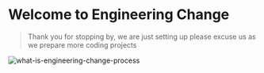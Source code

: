# Welcome to Engineering Change

>Thank you for stopping by, we are just setting up please
>excuse us as we prepare more coding projects

![what-is-engineering-change-process](https://github.com/Engineering-Change/.github/assets/31228460/5c0ffbe4-cb80-4f26-af38-b35ab5fcc0a3)
